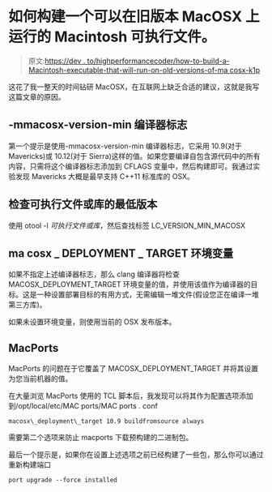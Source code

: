 # 如何构建一个可以在旧版本 MacOSX 上运行的 Macintosh 可执行文件。

> 原文:[https://dev . to/highperformancecoder/how-to-build-a-Macintosh-executable-that-will-run-on-old-versions-of-ma cosx-k1p](https://dev.to/highperformancecoder/how-to-build-a-macintosh-executable-that-will-run-on-older-versions-of-macosx-k1p)

这花了我一整天的时间钻研 MacOSX，在互联网上缺乏合适的建议，这就是我写这篇文章的原因。

## -mmacosx-version-min 编译器标志

第一个提示是使用-mmacosx-version-min 编译器标志，它采用 10.9(对于 Mavericks)或 10.12(对于 Sierra)这样的值。如果您要编译自包含源代码中的所有内容，只需将这个编译器标志添加到 CFLAGS 变量中，然后构建即可。我通过实验发现 Mavericks 大概是最早支持 C++11 标准库的 OSX。

## 检查可执行文件或库的最低版本

使用 otool -l *可执行文件或库*，然后查找标签 LC_VERSION_MIN_MACOSX

## ma cosx _ DEPLOYMENT _ TARGET 环境变量

如果不指定上述编译器标志，那么 clang 编译器将检查 MACOSX_DEPLOYMENT_TARGET 环境变量的值，并使用该值作为编译器的目标。这是一种设置部署目标的有用方式，无需编辑一堆文件(假设您正在编译一堆第三方库)。

如果未设置环境变量，则使用当前的 OSX 发布版本。

## MacPorts

MacPorts 的问题在于它覆盖了 MACOSX_DEPLOYMENT_TARGET 并将其设置为您当前机器的值。

在大量浏览 MacPorts 使用的 TCL 脚本后，我发现可以将其作为配置选项添加到/opt/local/etc/MAC ports/MAC ports . conf

```
macosx\_deployment\_target 10.9 buildfromsource always 
```

需要第二个选项来防止 macports 下载预构建的二进制包。

最后一个提示是，如果你在设置上述选项之前已经构建了一些包，那么你可以通过
重新构建端口

```
port upgrade --force installed 
```
